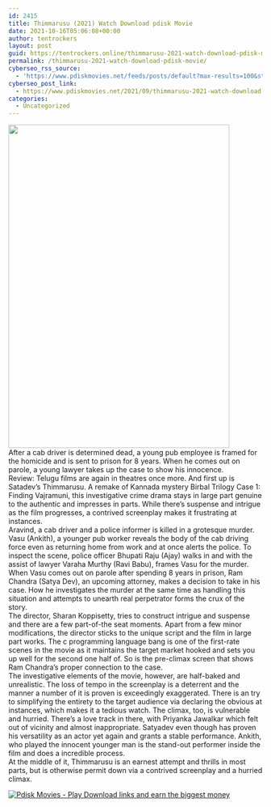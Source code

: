 ```yaml
---
id: 2415
title: Thimmarusu (2021) Watch Download pdisk Movie
date: 2021-10-16T05:06:08+00:00
author: tentrockers
layout: post
guid: https://tentrockers.online/thimmarusu-2021-watch-download-pdisk-movie/
permalink: /thimmarusu-2021-watch-download-pdisk-movie/
cyberseo_rss_source:
  - 'https://www.pdiskmovies.net/feeds/posts/default?max-results=100&start-index=201'
cyberseo_post_link:
  - https://www.pdiskmovies.net/2021/09/thimmarusu-2021-watch-download-pdisk.html
categories:
  - Uncategorized
---
```

<div class="separator">
  <a href="https://1.bp.blogspot.com/-dqg4GeqvERc/YVNbAnqqLRI/AAAAAAAAAao/eOO7qpRlPHk4CQvlaSVmARstZzvsNDdlwCLcBGAsYHQ/s960/f.jpg" imageanchor="1"><img loading="lazy" border="0" data-original-height="960" data-original-width="658" height="640" src="https://1.bp.blogspot.com/-dqg4GeqvERc/YVNbAnqqLRI/AAAAAAAAAao/eOO7qpRlPHk4CQvlaSVmARstZzvsNDdlwCLcBGAsYHQ/w438-h640/f.jpg" width="438" /></a>
</div>



<div>
  <div>
    <span>After a cab driver is determined dead, a young pub employee is framed for the homicide and is sent to prison for 8 years. When he comes out on parole, a young lawyer takes up the case to show his innocence.</span>
  </div>
  
  <div>
    <span>Review: Telugu films are again in theatres once more. And first up is Satadev&#8217;s Thimmarusu. A remake of Kannada mystery Birbal Trilogy Case 1: Finding Vajramuni, this investigative crime drama stays in large part genuine to the authentic and impresses in parts. While there&#8217;s suspense and intrigue as the film progresses, a contrived screenplay makes it frustrating at instances.</span>
  </div>
  
  <div>
    <span>Aravind, a cab driver and a police informer is killed in a grotesque murder. Vasu (Ankith), a younger pub worker reveals the body of the cab driving force even as returning home from work and at once alerts the police. To inspect the scene, police officer Bhupati Raju (Ajay) walks in and with the assist of lawyer Varaha Murthy (Ravi Babu), frames Vasu for the murder. When Vasu comes out on parole after spending 8 years in prison, Ram Chandra (Satya Dev), an upcoming attorney, makes a decision to take in his case. How he investigates the murder at the same time as handling this situation and attempts to unearth real perpetrator forms the crux of the story.</span>
  </div>
  
  <div>
    <span>The director, Sharan Koppisetty, tries to construct intrigue and suspense and there are a few part-of-the seat moments. Apart from a few minor modifications, the director sticks to the unique script and the film in large part works. The c programming language bang is one of the first-rate scenes in the movie as it maintains the target market hooked and sets you up well for the second one half of. So is the pre-climax screen that shows Ram Chandra&#8217;s proper connection to the case.</span>
  </div>
  
  <div>
    <span>The investigative elements of the movie, however, are half-baked and unrealistic. The loss of tempo in the screenplay is a deterrent and the manner a number of it is proven is exceedingly exaggerated. There is an try to simplifying the entirety to the target audience via declaring the obvious at instances, which makes it a tedious watch. The climax, too, is vulnerable and hurried. There&#8217;s a love track in there, with Priyanka Jawalkar which felt out of vicinity and almost inappropriate. Satyadev even though has proven his versatility as an actor yet again and grants a stable performance. Ankith, who played the innocent younger man is the stand-out performer inside the film and does a incredible process.</span>
  </div>
  
  <div>
    <span>At the middle of it, Thimmarusu is an earnest attempt and thrills in most parts, but is otherwise permit down via a contrived screenplay and a hurried climax.</span>
  </div>
</div>

[![](https://1.bp.blogspot.com/-a93bp85aB6g/YUXjACCiX3I/AAAAAAAAbQE/GHmPI7h0af0tqn6tYzd0cdrDv9Hu9LUSACLcBGAsYHQ/s16000/Play_it_New-removebg-preview.png "Pdisk Movies - Play Download links and earn the biggest money")](https://kofilink.com/1/bnYybHdsMDA0ZmM2?dn=1)